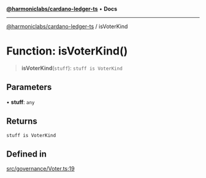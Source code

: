 [**@harmoniclabs/cardano-ledger-ts**](../README.md) • **Docs**

***

[@harmoniclabs/cardano-ledger-ts](../globals.md) / isVoterKind

# Function: isVoterKind()

> **isVoterKind**(`stuff`): `stuff is VoterKind`

## Parameters

• **stuff**: `any`

## Returns

`stuff is VoterKind`

## Defined in

[src/governance/Voter.ts:19](https://github.com/HarmonicLabs/cardano-ledger-ts/blob/94dd590ffe94133126b0d8d49920fc7b002e1975/src/governance/Voter.ts#L19)
